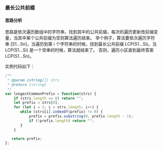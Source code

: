 ### 最长公共前缀

#### 思路分析
思路是依次遍历数组中的字符串，找到其中的公共前缀，每次的遍历更新改前缀变量，当其中某个公共前缀为空则算法遍历结束。
举个例子，算法要依次遍历字符串 [S1...Sn]，当遍历到第 i 个字符串的时候，找到最长公共前缀 LCP(S1...Si)。当 LCP(S1...Si) 是一个空串的时候，算法就结束了。 否则，遍历小区直到最终答案 LCP(S1...Sn)。

实例代码如下：
```js
/**
 * @param {string[]} strs
 * @return {string}
 */
var longestCommonPrefix = function(strs) {
    if (strs.length == 0) return "";
    let prefix = strs[0];
    for (let i = 1; i < strs.length; i++) {
       while (strs[i].indexOf(prefix) != 0) {
           prefix = prefix.substring(0, prefix.length - 1);
           if (!prefix.length) return "";
       }
    }

   return prefix;
};
```